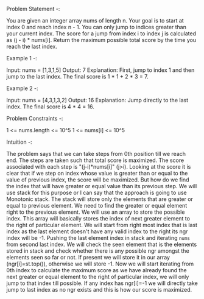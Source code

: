 Problem Statement -:

You are given an integer array nums of length n.
Your goal is to start at index 0 and reach index n - 1. You can only jump to indices greater than your current index.
The score for a jump from index i to index j is calculated as (j - i) * nums[i].
Return the maximum possible total score by the time you reach the last index.

Example 1 -:

Input: nums = [1,3,1,5]
Output: 7
Explanation:
First, jump to index 1 and then jump to the last index. The final score is 1 * 1 + 2 * 3 = 7.

Example 2 -:

Input: nums = [4,3,1,3,2]
Output: 16
Explanation:
Jump directly to the last index. The final score is 4 * 4 = 16.

Problem Constraints -:

1 <= nums.length <= 10^5
1 <= nums[i] <= 10^5

Intuition -:

The problem says that we can take steps from 0th position till we reach end. The steps are taken such that total score is maximized. The score associated with 
each step is "(j-i)*nums[i]" (j>i). Looking at the score it is clear that if we step on index whose value is greater than or equal to the value of previous 
index, the score will be maximized. But how do we find the index that will have greater or equal value than its previous step. 
We will use stack for this purpose or I can say that the approach is going to use Monotonic stack. The stack will store only the elements that are greater or
equal to previous element. 
We need to find the greater or equal element right to the previous element. We will use an array to store the possible index. This array will basically stores
the index of next greater element to the right of particular element. We will start from right most index that is last index as the last element doesn't have
any valid index to the right its ngr index will be -1. Pushing the last element index in stack and iterating `nums` from second last index. We will check the seen
element that is the elements stored in stack and check whether there is any possible ngr amongst the elements seen so far or not. If present we will store it in 
our array (ngr[i]=st.top()), otherwise we will store -1.
Now we will start iterating from 0th index to calculate the maximum score as we have already found the next greater or equal element to the right of particular
index, we will only jump to that index till possible. If any index has ngr[i]=-1 we will directly take jump to last index as no ngr exists and this is how our 
score is maximized.
